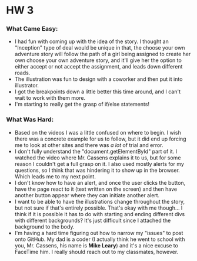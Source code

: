 # HW 3

### What Came Easy:
- I had fun with coming up with the idea of the story. I thought an "Inception" type of deal would be unique in that, the choose your own adventure story will follow the path of a girl being assigned to create her own choose your own adventure story, and it'll give her the option to either accept or not accept the assignment, and leads down different roads.
- The illustration was fun to design with a coworker and then put it into illustrator.
- I got the breakpoints down a little better this time around, and I can't wait to work with them more.
- I'm starting to really get the grasp of if/else statements!

### What Was Hard:
- Based on the videos I was a little confused on where to begin. I wish there was a concrete example for us to follow, but it did end up forcing me to look at other sites and there was *a lot* of trial and error.
- I don't fully understand the "document.getElementById" part of it. I watched the video where Mr. Cassens explains it to us, but for some reason I couldn't get a full grasp on it. I also used mostly alerts for my questions, so I think that was hindering it to show up in the browser. Which leads me to my next point.
- I don't know how to have an alert, and once the user clicks the button, have the page react to it (text written on the screen) and then have another button appear where they can initiate another alert.
- I want to be able to have the illustrations change throughout the story, but not sure if that's entirely possible. That's okay with me though... I think if it is possible it has to do with starting and ending different divs with different backgrounds? It's just difficult since I attached the background to the body.
- I'm having a hard time figuring out how to narrow my "issues" to post onto GitHub. My dad is a coder (I actually think he went to school with you, Mr. Cassens, his name is **Mike Leary**) and it's a nice excuse to FaceTime him. I really should reach out to my classmates, however. 
